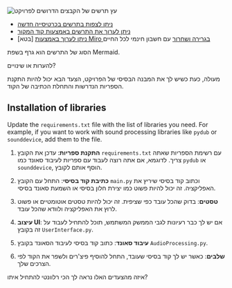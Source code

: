 ![עץ תרשים של הקבצים הדרושים לפרויקט](https://showme.redstarplugin.com/d/d:28t6lQEL)

- [ניתן לצפות בתרשים בכרטיסייה חדשה](https://showme.redstarplugin.com/d/d:28t6lQEL)
- [ניתן לערוך את התרשים באמצעות קוד המקור](https://showme.redstarplugin.com/s/s:BlRTAMCA)
- [בטא] [ניתן לערוך באמצעות Miro בגרירה ושחרור](https://showme.redstarplugin.com/m/m:l7PY8rlW) עם חשבון חינמי לכל החיים

הסוג של התרשים הוא גרף בשפת Mermaid.

להערות או שינויים?

מעולה, כעת כשיש לך את המבנה הבסיסי של הפרויקט, הצעד הבא יכול להיות התקנת הספריות הנדרשות והתחלת הכתיבה של הקוד.

## Installation of libraries

Update the `requirements.txt` file with the list of libraries you need. For example, if you want to work with sound processing libraries like `pydub` or `sounddevice`, add them to the file.

1. **התקנת ספריות**: עדכן את הקובץ `requirements.txt` עם רשימת הספריות שאתה צריך. לדוגמא, אם אתה רוצה לעבוד עם ספריות לעיבוד סאונד כמו `pydub` או `sounddevice`, הוסף אותם לקובץ.

2. **כתיבת קוד בסיסי**: התחל עם הקובץ `main.py` וכתוב קוד בסיסי שיריץ את האפליקציה. זה יכול להיות פשוט כמו יצירת חלון בסיסי או השמעת סאונד בסיסי.

3. **טסטים**: בדוק שהכל עובד כפי שציפית. זה יכול להיות טסטים אוטומטיים או פשוט לרוץ את האפליקציה ולוודא שהכל עובד.

4. **עיצוב UI**: אם יש לך כבר רעיונות לגבי הממשק המשתמש, תוכל להתחיל לעבוד על זה בקובץ `UserInterface.py`.

5. **עיבוד סאונד**: כתוב קוד בסיסי לעיבוד הסאונד בקובץ `AudioProcessing.py`.

6. **שלבים**: כאשר יש לך קוד בסיסי שעובד, התחל להוסיף פיצ'רים ולשפר את הקוד לפי הצרכים שלך.

איזה מהצעדים האלו נראה לך הכי רלוונטי להתחיל איתו?